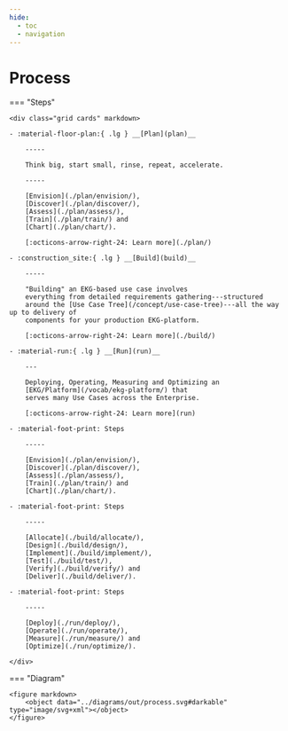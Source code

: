 ```yaml
---
hide:
  - toc
  - navigation
---
```

# Process

=== "Steps"

    <div class="grid cards" markdown>
    
    - :material-floor-plan:{ .lg } __[Plan](plan)__
        
        -----

        Think big, start small, rinse, repeat, accelerate.

        -----

        [Envision](./plan/envision/), 
        [Discover](./plan/discover/),
        [Assess](./plan/assess/),
        [Train](./plan/train/) and
        [Chart](./plan/chart/). 
    
        [:octicons-arrow-right-24: Learn more](./plan/)
    
    - :construction_site:{ .lg } __[Build](build)__

        -----

        "Building" an EKG-based use case involves
        everything from detailed requirements gathering---structured 
        around the [Use Case Tree](/concept/use-case-tree)---all the way up to delivery of
        components for your production EKG-platform.

        [:octicons-arrow-right-24: Learn more](./build/)

    - :material-run:{ .lg } __[Run](run)__

        ---

        Deploying, Operating, Measuring and Optimizing an 
        [EKG/Platform](/vocab/ekg-platform/) that
        serves many Use Cases across the Enterprise.

        [:octicons-arrow-right-24: Learn more](run)

    - :material-foot-print: Steps

        -----

        [Envision](./plan/envision/), 
        [Discover](./plan/discover/),
        [Assess](./plan/assess/),
        [Train](./plan/train/) and
        [Chart](./plan/chart/). 

    - :material-foot-print: Steps

        -----

        [Allocate](./build/allocate/),
        [Design](./build/design/),
        [Implement](./build/implement/),
        [Test](./build/test/),
        [Verify](./build/verify/) and
        [Deliver](./build/deliver/).

    - :material-foot-print: Steps

        -----

        [Deploy](./run/deploy/),
        [Operate](./run/operate/),
        [Measure](./run/measure/) and
        [Optimize](./run/optimize/).

    </div>

=== "Diagram"

    <figure markdown>
        <object data="../diagrams/out/process.svg#darkable" type="image/svg+xml"></object>
    </figure>

